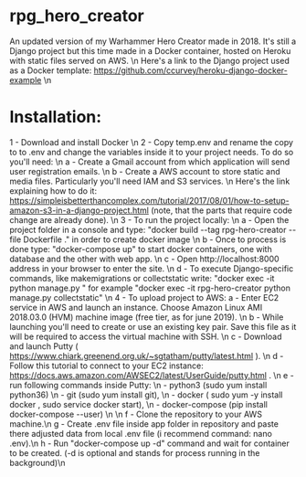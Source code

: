 # rpg_hero_creator
An updated version of my Warhammer Hero Creator made in 2018. It's still a Django project but this time made in a Docker container, hosted on Heroku with static files served on AWS. \n
Here's a link to the Django project used as a Docker template: https://github.com/ccurvey/heroku-django-docker-example \n

# Installation:
1 - Download and install Docker \n
2 - Copy temp.env and rename the copy to to .env and change the variables inside it to your project needs. To do so you'll need: \n
    a - Create a Gmail account from which application will send user registration emails. \n
    b - Create a AWS account to store static and media files. Particularly you'll need IAM and S3 services.  \n
        Here's the link explaining how to do it: https://simpleisbetterthancomplex.com/tutorial/2017/08/01/how-to-setup-amazon-s3-in-a-django-project.html (note, that the parts that require code change are already done). \n
3 - To run the project locally: \n
    a - Open the project folder in a console and type: "docker build --tag rpg-hero-creator --file Dockerfile ." in order to create docker image \n
    b - Once to process is done type: "docker-compose up" to start docker containers, one with database and the other with web app. \n
    c - Open http://localhost:8000 address in your browser to enter the site. \n
    d - To execute Django-specific commands, like makemigrations or collectstatic write: "docker exec -it <container-name> python manage.py <command>" for example "docker exec -it rpg-hero-creator python manage.py collectstatic" \n
4 - To upload project to AWS:
    a - Enter EC2 service in AWS and launch an instance. Choose Amazon Linux AMI 2018.03.0 (HVM) machine image (free tier, as for june 2019). \n
	b - While launching you'll need to create or use an existing key pair. Save this file as it will be required to access the virtual machine with SSH. \n
    c - Download and launch Putty ( https://www.chiark.greenend.org.uk/~sgtatham/putty/latest.html ). \n
	d - Follow this tutorial to connect to your EC2 instance: https://docs.aws.amazon.com/AWSEC2/latest/UserGuide/putty.html . \n
	e - run following commands inside Putty: \n
          - python3 (sudo yum install python36) \n
	  - git (sudo yum install git), \n
	  - docker ( sudo yum -y install docker , sudo service docker start), \n
	  - docker-compose (pip install docker-compose --user) \n
	  \n
	f - Clone the repository to your AWS machine.\n
	g - Create .env file inside app folder in repository and paste there adjusted data from local .env file (i recommend command: nano .env).\n
	h - Run "docker-compose up -d" command and wait for container to be created. (-d is optional and stands for process running in the background)\n
	